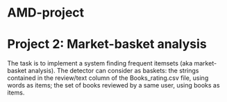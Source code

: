 # AMD-project
# Project 2: Market-basket analysis
The task is to implement a system finding frequent itemsets (aka market-basket analysis). The detector can consider as baskets:
 the strings contained in the review/text column of the Books_rating.csv file, using words as items;
the set of books reviewed by a same user, using books as items.
